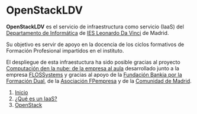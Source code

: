 # OpenStackLDV

**OpenStackLDV** es el servicio de infraestructura como servicio (IaaS) del [Departamento de Informática](https://www.informaticaldv.com/) de [IES Leonardo Da Vinci](http://www.iesleonardo.com) de Madrid.

Su objetivo es servir de apoyo en la docencia de los ciclos formativos de Formación Profesional impartidos en el instituto.

El despliegue de esta infraestuctura ha sido posible gracias al proyecto [Computación den la nube: de la empresa al aula](https://cloud.informaticaldv.com/) desarrollado junto a la empresa  [FLOSSystems](https://flossystems.com/) y gracias al apoyo de la [Fundación Bankia por la Formación Dual](https://www.dualizabankia.com), de la [Asociación FPempresa](http://fpempresa.net/) y de la [Comunidad de Madrid](http://www.comunidad.madrid/servicios/educacion/formacion-profesional).

1. [Inicio](README.md)
2. [¿Qué es un IaaS?](02-IaaS/IaaS.md)
3. [OpenStack](03-OpenStack/OpenStack.md)

